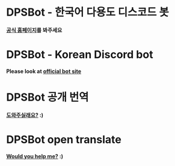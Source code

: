 # DPSBot - 한국어 다용도 디스코드 봇

**[공식 홈페이지](https://dpsbot.tk)를 봐주세요**


# DPSBot - Korean Discord bot

**Please look at [official bot site](https://dpsbot.tk)**


# DPSBot 공개 번역

**[도와주실래요?](https://www.transifex.com/ttakkku/dpsbot/dashboard/) :)**


# DPSBot open translate

**[Would you help me?](https://www.transifex.com/ttakkku/dpsbot/dashboard/) :)**
